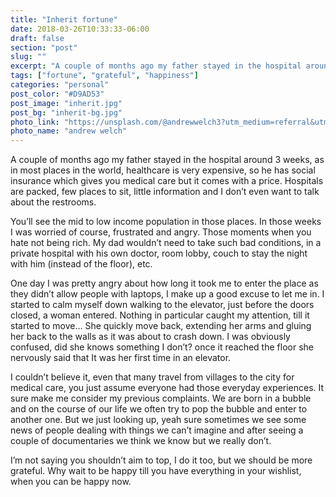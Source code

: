 ```yaml
---
title: "Inherit fortune"
date: 2018-03-26T10:33:33-06:00
draft: false
section: "post"
slug: ""
excerpt: "A couple of months ago my father stayed in the hospital around 3 weeks, as in most places in the world, healthcare is very expensive, so he has social insurance which gives you medical care but it comes with a price. Hospitals are packed, few places to sit, little information…"
tags: ["fortune", "grateful", "happiness"]
categories: "personal"
post_color: "#D9AD53"
post_image: "inherit.jpg"
post_bg: "inherit-bg.jpg"
photo_link: "https://unsplash.com/@andrewwelch3?utm_medium=referral&utm_campaign=photographer-credit&utm_content=creditBadge"
photo_name: "andrew welch"
---
```

A couple of months ago my father stayed in the hospital around 3 weeks, as in most places in the world, healthcare is very expensive, so he has social insurance which gives you medical care but it comes with a price. Hospitals are packed, few places to sit, little information and I don’t even want to talk about the restrooms.

You’ll see the mid to low income population in those places. In those weeks I was worried of course, frustrated and angry. Those moments when you hate not being rich. My dad wouldn’t need to take such bad conditions, in a private hospital with his own doctor, room lobby, couch to stay the night with him (instead of the floor), etc.

One day I was pretty angry about how long it took me to enter the place as they didn’t allow people with laptops, I make up a good excuse to let me in. I started to calm myself down walking to the elevator, just before the doors closed, a woman entered. Nothing in particular caught my attention, till it started to move… She quickly move back, extending her arms and gluing her back to the walls as it was about to crash down. I was obviously confused,  did she knows something I don’t? once it reached the floor she nervously said that It was her first time in an elevator.

I couldn’t believe it, even that many travel from villages to the city for medical care, you just assume everyone had those everyday experiences. It sure make me consider my previous complaints. We are born in a bubble and on the course of our life we often try to pop the bubble and enter to another one. But we just looking up, yeah sure sometimes we see some news of people dealing with things we can’t imagine and after seeing a couple of documentaries we think we know but we really don’t.

I’m not saying you shouldn’t aim to top, I do it too, but we should be more grateful. Why wait to be happy till you have everything in your wishlist, when you can be happy now.
